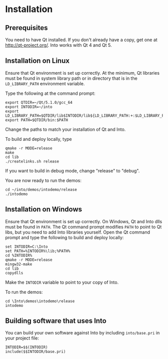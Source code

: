Installation
============

Prerequisites
-------------

You need to have Qt installed. If you don't already have a copy, get
one at http://qt-project.org/. Into works with Qt 4 and Qt 5.


Installation on Linux
---------------------

Ensure that Qt environment is set up correctly. At the minimum, Qt
libraries must be found in system library path or in directory that is
in the `LD_LIBRARY_PATH` environment variable.

Type the following at the command prompt:

    export QTDIR=~/Qt/5.1.0/gcc_64
    export INTODIR=~/into
    export LD_LIBRARY_PATH=$QTDIR/lib$INTODIR/lib${LD_LIBRARY_PATH:+:$LD_LIBRARY_PATH}
    export PATH=$QTDIR/bin:$PATH

Change the paths to match your installation of Qt and Into.

To build and deploy locally, type

    qmake -r MODE=release
    make
    cd lib
    ./createlinks.sh release

If you want to build in debug mode, change "release" to "debug".

You are now ready to run the demos:

    cd ~/into/demos/intodemo/release
    ./intodemo


Installation on Windows
-----------------------

Ensure that Qt environment is set up correctly. On Windows, Qt and
Into dlls must be found in `PATH`. The Qt command prompt modifies
`PATH` to point to Qt libs, but you need to add Into libraries
yourself. Open the Qt command prompt and type the following to build
and deploy locally:

    set INTODIR=C:\Into
    set PATH=%INTODIR%\lib;%PATH%
    cd %INTODIR%
    qmake -r MODE=release
    mingw32-make
    cd lib
    copydlls

Make the `INTODIR` variable to point to your copy of Into.

To run the demos:

    cd \Into\demos\intodemo\release
    intodemo


Building software that uses Into
--------------------------------

You can build your own software against Into by including
`into/base.pri` in your project file:

    INTODIR=$$(INTODIR)
    include($$INTODIR/base.pri)

